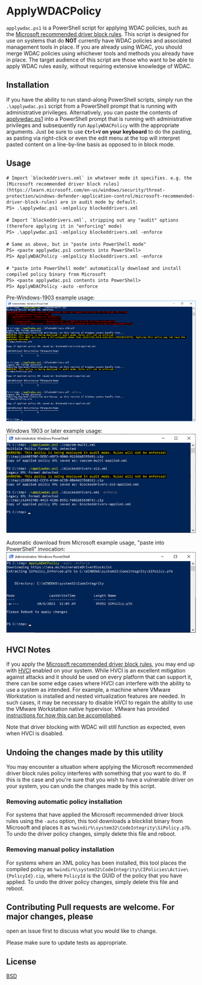 # ApplyWDACPolicy

`applywdac.ps1` is a PowerShell script for applying WDAC policies,
such as the [Microsoft recommended driver block
rules](https://learn.microsoft.com/en-us/windows/security/threat-protection/windows-defender-application-control/microsoft-recommended-driver-block-rules).
This script is designed for use on systems that do **NOT** currently
have WDAC policies and associated management tools in place. If you
are already using WDAC, you should merge WDAC policies using whichever
tools and methods you already have in place. The target audience of
this script are those who want to be able to apply WDAC rules easily,
without requiring extensive knowledge of WDAC.

## Installation

If you have the ability to run stand-along PowerShell scripts, simply
run the `.\applywdac.ps1` script from a PowerShell prompt that is
running with administrative privileges. Alternatively, you can paste
the contents of
[applywdac.ps1](https://raw.githubusercontent.com/wdormann/applywdac/main/applywdac.ps1)
into a PowerShell prompt that is running with administrative
privileges and subsequently run `ApplyWDACPolicy` with the appropriate
arguments. Just be sure to use **`Ctrl+V` on your keyboard** to do the
pasting, as pasting via right-click or even the edit menu at the top
will interpret pasted content on a line-by-line basis as opposed to in
block mode.

## Usage

```
# Import `blockeddrivers.xml` in whatever mode it specifies. e.g. the [Microsoft recommended driver block rules](https://learn.microsoft.com/en-us/windows/security/threat-protection/windows-defender-application-control/microsoft-recommended-driver-block-rules) are in audit mode by default.
PS> .\applywdac.ps1 -xmlpolicy blockeddrivers.xml

# Import `blockeddrivers.xml`, stripping out any "audit" options (therefore applying it in "enforcing" mode)
PS> .\applywdac.ps1 -xmlpolicy blockeddrivers.xml -enforce

# Same as above, but in "paste into PowerShell mode"
PS> <paste applywdac.ps1 contents into PowerShell>
PS> ApplyWDACPolicy -xmlpolicy blockeddrivers.xml -enforce

# "paste into PowerShell mode" automatically download and install compiled policy binary from Microsoft
PS> <paste applywdac.ps1 contents into PowerShell>
PS> ApplyWDACPolicy -auto -enforce
```

Pre-Windows-1903 example usage:
![Windows Server 2016](applywdac-2016.png)

Windows 1903 or later example usage:
![Windows Server 2016](applywdac-modern.png)

Automatic download from Microsoft example usage, "paste into PowerShell" invocation:
![Windows Server 2016](applywdac-auto.png)

## HVCI Notes

If you apply the [Microsoft recommended driver block
rules](https://learn.microsoft.com/en-us/windows/security/threat-protection/windows-defender-application-control/microsoft-recommended-driver-block-rules),
you may end up with
[HVCI](https://learn.microsoft.com/en-us/windows/security/threat-protection/device-guard/enable-virtualization-based-protection-of-code-integrity)
enabled on your system. While HVCI is an excellent mitigation against
attacks and it should be used on every platform that can support it,
there can be some edge cases where HVCI can interfere with the ability
to use a system as intended. For example, a machine where VMware
Workstation is installed and nested virtualization features are
needed. In such cases, it may be necessary to disable HVCI to regain
the ability to use the VMware Workstation native hypervisor. VMware
has provided [instructions for how this can be
accomplished](https://kb.vmware.com/s/article/2146361).

Note that driver blocking with WDAC will still function as expected,
even when HVCI is disabled.

## Undoing the changes made by this utility

You may encounter a situation where applying the Microsoft recommended
driver block rules policy interferes with something that you want to
do. If this is the case and you're sure that you wish to have a
vulnerable driver on your system, you can undo the changes made by
this script.

### Removing automatic policy installation

For systems that have applied the Microsoft recommended driver block
rules using the `-auto` option, this tool downloads a blocklist binary
from Microsoft and places it as
`%windir%\system32\CodeIntegrity\SiPolicy.p7b`. To undo the driver
policy changes, simply delete this file and reboot.

### Removing manual policy installation

For systems where an XML policy has been installed, this tool places
the compiled policy as
`%windir%\system32\CodeIntegrity\CIPolicies\Active\{PolicyId}.cip`,
where `PolicyId` is the GUID of the policy that you have applied. To
undo the driver policy changes, simply delete this file and reboot.


## Contributing Pull requests are welcome. For major changes, please
open an issue first to discuss what you would like to change.

Please make sure to update tests as appropriate.

## License
[BSD](https://choosealicense.com/licenses/bsd-2-clause/)

